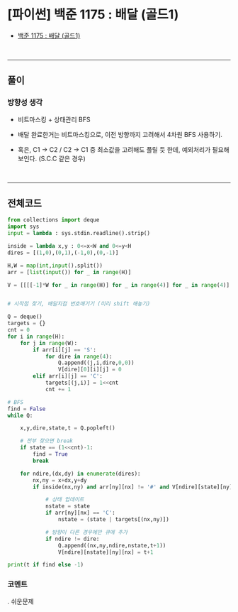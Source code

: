 # **\[파이썬\] 백준 1175 : 배달 (골드1)**

* [백준 1175 : 배달 (골드1)](https://www.acmicpc.net/problem/1175)

</br>

---

## **풀이**

### **방향성 생각**

* 비트마스킹 + 상태관리 BFS

* 배달 완료한거는 비트마스킹으로, 이전 방향까지 고려해서 4차원 BFS 사용하기.

* 혹은,  C1 -> C2 / C2 -> C1 중 최소값을 고려해도 풀릴 듯 한데, 예외처리가 필요해보인다. (S.C.C 같은 경우)

</br>

---

## **전체코드**

```python
from collections import deque
import sys
input = lambda : sys.stdin.readline().strip()

inside = lambda x,y : 0<=x<W and 0<=y<H
dires = [(1,0),(0,1),(-1,0),(0,-1)]

H,W = map(int,input().split())
arr = [list(input()) for _ in range(H)]

V = [[[[-1]*W for _ in range(H)] for _ in range(4)] for _ in range(4)]


# 시작점 찾기, 배달지점 번호매기기 (미리 shift 해놓기)

Q = deque()
targets = {}
cnt = 0
for i in range(H):
    for j in range(W):
        if arr[i][j] == 'S':
            for dire in range(4):   
                Q.append((j,i,dire,0,0))
                V[dire][0][i][j] = 0
        elif arr[i][j] == 'C':
            targets[(j,i)] = 1<<cnt
            cnt += 1

# BFS
find = False
while Q:

    x,y,dire,state,t = Q.popleft()

    # 전부 찾으면 break
    if state == (1<<cnt)-1:
        find = True
        break

    for ndire,(dx,dy) in enumerate(dires):
        nx,ny = x+dx,y+dy
        if inside(nx,ny) and arr[ny][nx] != '#' and V[ndire][state][ny][nx] == -1:

            # 상태 업데이트
            nstate = state
            if arr[ny][nx] == 'C':
                nstate = (state | targets[(nx,ny)])

            # 방향이 다른 경우에만 큐에 추가
            if ndire != dire:
                Q.append((nx,ny,ndire,nstate,t+1))
                V[ndire][nstate][ny][nx] = t+1

print(t if find else -1)
```

### **코멘트**

. 쉬운문제
